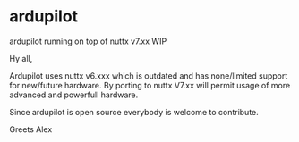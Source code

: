 # ardupilot

ardupilot running on top of nuttx v7.xx WIP


Hy all,


Ardupilot uses nuttx v6.xxx which is outdated and has none/limited support for new/future hardware.
By porting to nuttx V7.xx will permit usage of more advanced and powerfull hardware.

Since ardupilot is open source everybody is welcome to contribute.



Greets Alex
